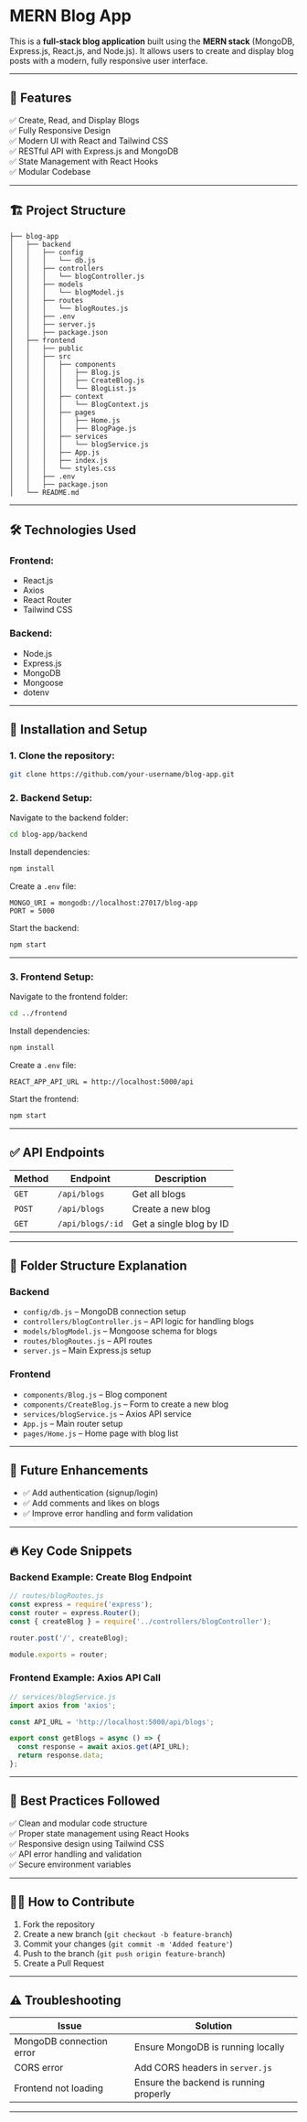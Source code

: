# MERN Blog App

This is a **full-stack blog application** built using the **MERN stack** (MongoDB, Express.js, React.js, and Node.js). It allows users to create and display blog posts with a modern, fully responsive user interface.  

---

## 🚀 Features
✅ Create, Read, and Display Blogs  
✅ Fully Responsive Design  
✅ Modern UI with React and Tailwind CSS  
✅ RESTful API with Express.js and MongoDB  
✅ State Management with React Hooks  
✅ Modular Codebase  

---

## 🏗️ Project Structure
```
├── blog-app
│   ├── backend
│   │   ├── config
│   │   │   └── db.js
│   │   ├── controllers
│   │   │   └── blogController.js
│   │   ├── models
│   │   │   └── blogModel.js
│   │   ├── routes
│   │   │   └── blogRoutes.js
│   │   ├── .env
│   │   ├── server.js
│   │   ├── package.json
│   ├── frontend
│   │   ├── public
│   │   ├── src
│   │   │   ├── components
│   │   │   │   ├── Blog.js
│   │   │   │   ├── CreateBlog.js
│   │   │   │   └── BlogList.js
│   │   │   ├── context
│   │   │   │   └── BlogContext.js
│   │   │   ├── pages
│   │   │   │   ├── Home.js
│   │   │   │   ├── BlogPage.js
│   │   │   ├── services
│   │   │   │   └── blogService.js
│   │   │   ├── App.js
│   │   │   ├── index.js
│   │   │   └── styles.css
│   │   ├── .env
│   │   ├── package.json
│   └── README.md
```

---

## 🛠️ Technologies Used
### **Frontend:**
- React.js  
- Axios  
- React Router  
- Tailwind CSS  

### **Backend:**
- Node.js  
- Express.js  
- MongoDB  
- Mongoose  
- dotenv  

---

## 📝 Installation and Setup
### **1. Clone the repository:**
```bash
git clone https://github.com/your-username/blog-app.git
```

### **2. Backend Setup:**
Navigate to the backend folder:
```bash
cd blog-app/backend
```
Install dependencies:
```bash
npm install
```
Create a `.env` file:
```plaintext
MONGO_URI = mongodb://localhost:27017/blog-app
PORT = 5000
```
Start the backend:
```bash
npm start
```

---

### **3. Frontend Setup:**
Navigate to the frontend folder:
```bash
cd ../frontend
```
Install dependencies:
```bash
npm install
```
Create a `.env` file:
```plaintext
REACT_APP_API_URL = http://localhost:5000/api
```
Start the frontend:
```bash
npm start
```

---

## ✅ API Endpoints
| Method | Endpoint | Description |
|--------|----------|-------------|
| `GET`  | `/api/blogs` | Get all blogs |
| `POST` | `/api/blogs` | Create a new blog |
| `GET`  | `/api/blogs/:id` | Get a single blog by ID |

---

## 📂 Folder Structure Explanation
### **Backend**  
- `config/db.js` – MongoDB connection setup  
- `controllers/blogController.js` – API logic for handling blogs  
- `models/blogModel.js` – Mongoose schema for blogs  
- `routes/blogRoutes.js` – API routes  
- `server.js` – Main Express.js setup  

### **Frontend**  
- `components/Blog.js` – Blog component  
- `components/CreateBlog.js` – Form to create a new blog  
- `services/blogService.js` – Axios API service  
- `App.js` – Main router setup  
- `pages/Home.js` – Home page with blog list  

---

## 🌟 Future Enhancements
- ✅ Add authentication (signup/login)  
- ✅ Add comments and likes on blogs  
- ✅ Improve error handling and form validation  

---

## 🔥 Key Code Snippets
### **Backend Example: Create Blog Endpoint**
```javascript
// routes/blogRoutes.js
const express = require('express');
const router = express.Router();
const { createBlog } = require('../controllers/blogController');

router.post('/', createBlog);

module.exports = router;
```

### **Frontend Example: Axios API Call**
```javascript
// services/blogService.js
import axios from 'axios';

const API_URL = 'http://localhost:5000/api/blogs';

export const getBlogs = async () => {
  const response = await axios.get(API_URL);
  return response.data;
};
```

---

## 🎯 Best Practices Followed
✅ Clean and modular code structure  
✅ Proper state management using React Hooks  
✅ Responsive design using Tailwind CSS  
✅ API error handling and validation  
✅ Secure environment variables  

---

## 👨‍💻 How to Contribute
1. Fork the repository  
2. Create a new branch (`git checkout -b feature-branch`)  
3. Commit your changes (`git commit -m 'Added feature'`)  
4. Push to the branch (`git push origin feature-branch`)  
5. Create a Pull Request  

---

## ⚠️ Troubleshooting
| Issue | Solution |
|-------|----------|
| MongoDB connection error | Ensure MongoDB is running locally |
| CORS error | Add CORS headers in `server.js` |
| Frontend not loading | Ensure the backend is running properly |

---

